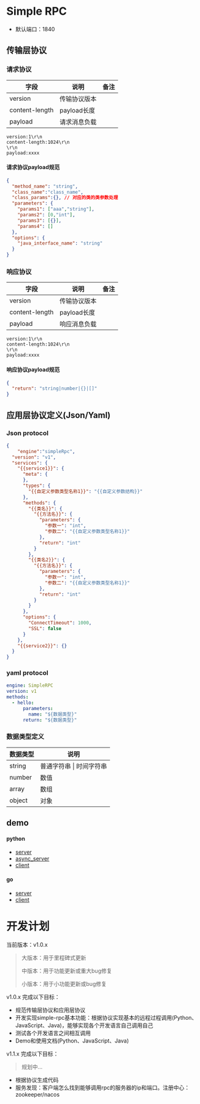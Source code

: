 # Simple RPC

- 默认端口：1840

## 传输层协议

### 请求协议

| 字段           | 说明         | 备注 |
| -------------- | ------------ | ---- |
| version        | 传输协议版本 |      |
| content-length | payload长度  |      |
| payload        | 请求消息负载 |      |

```text
version:1\r\n
content-length:1024\r\n
\r\n
payload:xxxx
```

#### 请求协议payload规范

```json
{
  "method_name": "string",
  "class_name":"class_name",
  "class_params":{}, // 对应的类的类参数处理
  "parameters": {
    "params1": ["aaa","string"],
    "params2": [0,"int"],
    "params3": [{}],
    "params4": []
  },
  "options": {
    "java_interface_name": "string"
  }
}
```

### 响应协议

| 字段           | 说明         | 备注 |
| -------------- | ------------ | ---- |
| version        | 传输协议版本 |      |
| content-length | payload长度  |      |
| payload        | 响应消息负载 |      |

```text
version:1\r\n
content-length:1024\r\n
\r\n
payload:xxxx
```

#### 响应协议payload规范

```json
{
  "return": "string|number|{}|[]"
}
```

## 应用层协议定义(Json/Yaml)

### Json protocol

```json
{
	"engine":"simpleRpc",
  "version": "v1",
  "services": {
    "{{service1}}": {
      "meta": {
      },
      "types": {
        "{{自定义参数类型名称1}}": "{{自定义参数结构}}"
      },
      "methods": {
        "{{类名}}": {
          "{{方法名}}": {
            "parameters": {
              "参数一": "int",
              "参数二": "{{自定义参数类型名称1}}"
            },
            "return": "int"
          }
        },
        "{{类名2}}": {
          "{{方法名}}": {
            "parameters": {
              "参数一": "int",
              "参数二": "{{自定义参数类型名称1}}"
            },
            "return": "int"
          }
        }
      },
      "options": {
        "ConnectTimeout": 1000,
        "SSL": false
      }
    },
    "{{service2}}": {}
  }
}
```

### yaml protocol

```yaml
engine: SimpleRPC
version: v1
methods:
  - hello:
      parameters:
        name: "${数据类型}"
      return: "${数据类型}"  
```

### 数据类型定义

| 数据类型 | 说明                     |
| -------- | ------------------------ |
| string   | 普通字符串 \| 时间字符串 |
| number   | 数值                     |
| array    | 数组                     |
| object   | 对象                     |

## demo

#### python
- [server](/simple-rpc-python/demo/py_server.py)
- [async_server](/simple-rpc-python/demo/async_py_server.py)
- [client](/simple-rpc-python/demo/py_client.py)

#### go
- [server](/simple-rpc-go/demo/server.go)
- [client](/simple-rpc-go/demo/client.go)


# 开发计划

当前版本：v1.0.x

> 大版本：用于里程碑式更新
>
> 中版本：用于功能更新或重大bug修复
>
> 小版本：用于小功能更新或bug修复


v1.0.x 完成以下目标：

- 规范传输层协议和应用层协议
- 开发实现simple-rpc基本功能：根据协议实现基本的远程过程调用(Python、JavaScript、Java)，能够实现各个开发语言自己调用自己
- 测试各个开发语言之间相互调用
- Demo和使用文档(Python、JavaScript、Java)

v1.1.x 完成以下目标：

> 规划中...

- 根据协议生成代码
- 服务发现：客户端怎么找到能够调用rpc的服务器的ip和端口。注册中心：zookeeper/nacos